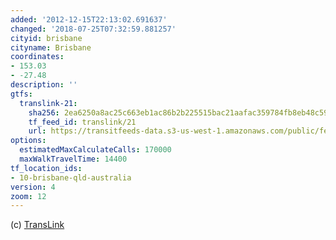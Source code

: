```yaml
---
added: '2012-12-15T22:13:02.691637'
changed: '2018-07-25T07:32:59.881257'
cityid: brisbane
cityname: Brisbane
coordinates:
- 153.03
- -27.48
description: ''
gtfs:
  translink-21:
    sha256: 2ea6250a8ac25c663eb1ac86b2b225515bac21aafac359784fb8eb48c5993c95
    tf_feed_id: translink/21
    url: https://transitfeeds-data.s3-us-west-1.amazonaws.com/public/feeds/translink/21/20180723/gtfs.zip
options:
  estimatedMaxCalculateCalls: 170000
  maxWalkTravelTime: 14400
tf_location_ids:
- 10-brisbane-qld-australia
version: 4
zoom: 12
---
```


(c) [TransLink](http://translink.com.au)
